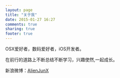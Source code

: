 ```yaml
---
layout: page
title: "关于我"
date: 2015-01-27 16:27
comments: true
sharing: true
footer: true
---
```

OSX爱好者，数码爱好者，iOS开发者。


在前行的道路上不断总结不断学习，兴趣使然,一起成长。


新浪微博：[AlienJunX](http://weibo.com/alienjunx "AlienJunx")
